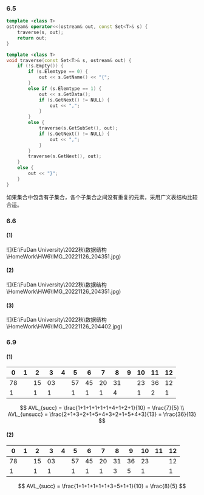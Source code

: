 ### 6.5

```c++
template <class T>
ostream& operator<<(ostream& out, const Set<T>& s) {
	traverse(s, out);
	return out;
}

template <class T>
void traverse(const Set<T>& s, ostream& out) {
	if (!s.Empty()) {
		if (s.Elemtype == 0) {
			out << s.GetName() << "{";
		}
		else if (s.Elemtype == 1) {
			out << s.GetData();
			if (s.GetNext() != NULL) {
				out << ",";
			}
		}
		else {
			traverse(s.GetSubSet(), out);
			if (s.GetNext() != NULL) {
				out << ",";
			}
		}
		traverse(s.GetNext(), out);
	}
	else {
		out << "}";
	}
}
```

如果集合中包含有子集合，各个子集合之间没有重复的元素，采用广义表结构比较合适。

### 6.6

#### (1)

![](E:\FuDan University\2022秋\数据结构\HomeWork\HW6\IMG_20221126_204351.jpg)

#### (2)

![](E:\FuDan University\2022秋\数据结构\HomeWork\HW6\IMG_20221126_204351.jpg)

#### (3)

![](E:\FuDan University\2022秋\数据结构\HomeWork\HW6\IMG_20221126_204402.jpg)

### 6.9

#### (1)

| 0    | 1    | 2    | 3    | 4    | 5    | 6    | 7    | 8    | 9    | 10   | 11   | 12   |
| ---- | ---- | ---- | ---- | ---- | ---- | ---- | ---- | ---- | ---- | ---- | ---- | ---- |
| 78   |      | 15   | 03   |      | 57   | 45   | 20   | 31   |      | 23   | 36   | 12   |
| 1    |      | 1    | 1    |      | 1    | 1    | 1    | 4    |      | 1    | 2    | 1    |

$$
AVL_{succ} = \frac{1+1+1+1+1+1+4+1+2+1}{10} = \frac{7}{5} \\
AVL_{unsucc} = \frac{2+1+3+2+1+5+4+3+2+1+5+4+3}{13} = \frac{36}{13}
$$

#### (2)

| 0    | 1    | 2    | 3    | 4    | 5    | 6    | 7    | 8    | 9    | 10   | 11   | 12   |
| ---- | ---- | ---- | ---- | ---- | ---- | ---- | ---- | ---- | ---- | ---- | ---- | ---- |
| 78   |      | 15   | 03   |      | 57   | 45   | 20   | 31   | 36   | 23   |      | 12   |
| 1    |      | 1    | 1    |      | 1    | 1    | 1    | 3    | 5    | 1    |      | 1    |

$$
AVL_{succ} = \frac{1+1+1+1+1+1+3+5+1+1}{10} = \frac{8}{5}
$$


